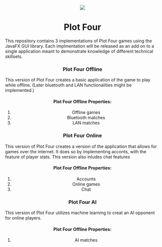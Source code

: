 <div align="center">
  <img src="https://github.com/capitancuro/Plot_Four/blob/31cdebcc09b402a8be9cbc4b702ce4d3b5581792/src/assets/Plot_Four_Icon.png" />
</div>
<h1 align="center">Plot Four</h1>
<p>This repository contains 3 implementations of Plot Four games using the JavaFX GUI library. Each implmentation will be released as an add on to a single application meant to demonstrate knowledge of different technical skillsets.</p>
<h3 align="center">Plot Four Offline</h3>
<p>This version of Plot Four creates a basic application of the game to play while offline. (Later bluetooth and LAN functionalities might be implemented.)</p>
<h4 align="center">Plot Four Offline Properties:</h4>
<ol align="center"> 
  <li>Offline games</li>
  <li>Bluetooth matches</li>
  <li>LAN matches</li>
</ol>
<h3 align="center">Plot Four Online</h3>
<p>This version of Plot Four creates a version of the application that allows for games over the internet. It does so by implementing acconts, with the feature of player stats. This version also inludes chat features</p>
<h4 align="center">Plot Four Offline Properties:</h4>
<ol align="center"> 
  <li>Accounts</li>
  <li>Online games</li>
  <li>Chat</li>
</ol>
<h3 align="center">Plot Four AI</h3>
<p>This version of Plot Four utilizes machine learning to creat an AI opponent for online players.</p>
<h4 align="center">Plot Four Offline Properties:</h4>
<ol align="center"> 
  <li>AI matches</li>
</ol>
